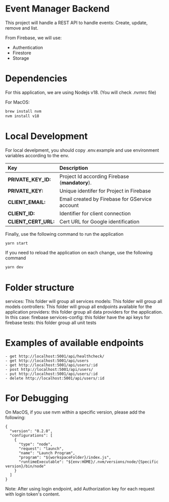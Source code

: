 Event Manager Backend
===

This project will handle a REST API to handle events: Create, update, remove and list.

From Firebase, we will use:

* Authentication
* Firestore
* Storage

Dependencies
===

For this application, we are using Nodejs v18. (You will check .nvmrc file)

For MacOS:

```bash
brew install nvm
nvm install v18
```

Local Development
===

For local develpment, you should copy .env.example and use environment variables according to the env.

| Key                   | Description                                                                     |
|:----------------------|:--------------------------------------------------------------------------------|
| **PRIVATE_KEY_ID:**     | Project Id according Firebase (**mandatory**). |
| **PRIVATE_KEY:** | Unique identifer for Project in Firebase |
| **CLIENT_EMAIL:**     | Email created by Firebase for GService account |
| **CLIENT_ID:**          | Identifier for client connection |
| **CLIENT_CERT_URL:**          | Cert URL for Google identification |

Finally, use the following command to run the application

```bash
yarn start
```

If you need to reload the application on each change, use the following command

```bash
yarn dev
```

Folder structure
===

services: This folder will group all services
models: This folder will group all models
controllers: This folder will group all endpoints available for the application
providers: this folder group all data providers for the application. In this case: firebase
services-config: this folder have the api keys for firebase
tests: this folder group all unit tests

Examples of  available endpoints
===

```
- get http://localhost:5001/api/healthcheck/
- get http://localhost:5001/api/users
- get http://localhost:5001/api/users/:id
- post http://localhost:5001/api/users/
- put http://localhost:5001/api/users/:id
- delete http://localhost:5001/api/users/:id
```

For Debugging
===

On MacOS, if you use nvm within a specific version, please add the following:

```
{
  "version": "0.2.0",
  "configurations": [
    {
      "type": "node",
      "request": "launch",
      "name": "Launch Program",
      "program": "${workspaceFolder}/index.js",
      "runtimeExecutable": "${env:HOME}/.nvm/versions/node/{Specific version}/bin/node"
    }
  ]
}
```

Note: After using login endpoint, add Authorization key for each request with login token's content.
